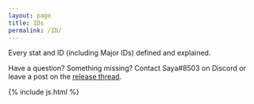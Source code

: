 ```yaml
---
layout: page
title: IDs
permalink: /ID/
---
```

Every stat and ID (including Major IDs) defined and explained.

<p>Have a question? Something missing? Contact Saya#8503 on Discord or leave a post on the <a href="https://forums.wynncraft.com/threads/uwynn-release-thread.295591/">release thread</a>.</p>
<div id="table-container" class="table-dark"></div>




{% include js.html %}

<script>
    function linking(link){
    if (link)
      return "<a href='" + link + "' target='_blank'>Additional Info</a>";
    else
      return "";
    }
    CsvToHtmlTable.init({
      csv_path: '/_data/IDs.csv', 
      element: 'table-container', 
      allow_download: false,
      csv_options: {separator: ',', delimiter: '"'},
      datatables_options: {
        "paging": false, 
        "autoWidth": false,
        "order": [],
        "columns": [
          { "width": "20%" }, // name
          { "width": "13%" }, // alias
          { "width": "7%" }, // type
          { "width": "5%" }, // raw or %
          { "width": "40%" }, // effect
          { "width": "15%" } // additional

        ]
      },
      custom_formatting: [[5, linking]]
    });
</script>
